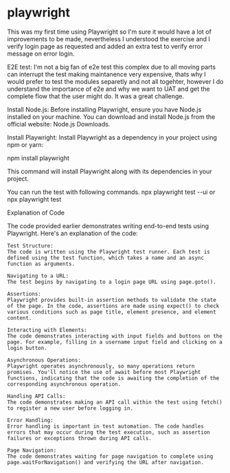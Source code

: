 # playwright
This was my first time using Playwright so I'm sure it would have a lot of improvements to be made, nevertheless I understood the exercise and I verify login page as requested and added an extra test to verify error message on error login.

E2E test: I'm not a big fan of e2e test this complex due to all moving parts can interrupt the test making maintanence very expensive, thats why I would prefer to test the modules separetly and not all togehter, however I do understand the importance of e2e and why we want to UAT and get the complete flow that the user might do. It was a great challenge.

Install Node.js:
Before installing Playwright, ensure you have Node.js installed on your machine. You can download and install Node.js from the official website: Node.js Downloads.

Install Playwright:
Install Playwright as a dependency in your project using npm or yarn:

npm install playwright

This command will install Playwright along with its dependencies in your project.

You can run the test with following commands.
 npx playwright test --ui
 or
 npx playwright test

Explanation of Code

The code provided earlier demonstrates writing end-to-end tests using Playwright. Here's an explanation of the code:

    Test Structure:
    The code is written using the Playwright test runner. Each test is defined using the test function, which takes a name and an async function as arguments.

    Navigating to a URL:
    The test begins by navigating to a login page URL using page.goto().

    Assertions:
    Playwright provides built-in assertion methods to validate the state of the page. In the code, assertions are made using expect() to check various conditions such as page title, element presence, and element content.

    Interacting with Elements:
    The code demonstrates interacting with input fields and buttons on the page. For example, filling in a username input field and clicking on a login button.

    Asynchronous Operations:
    Playwright operates asynchronously, so many operations return promises. You'll notice the use of await before most Playwright functions, indicating that the code is awaiting the completion of the corresponding asynchronous operation.

    Handling API Calls:
    The code demonstrates making an API call within the test using fetch() to register a new user before logging in.

    Error Handling:
    Error handling is important in test automation. The code handles errors that may occur during the test execution, such as assertion failures or exceptions thrown during API calls.

    Page Navigation:
    The code demonstrates waiting for page navigation to complete using page.waitForNavigation() and verifying the URL after navigation.